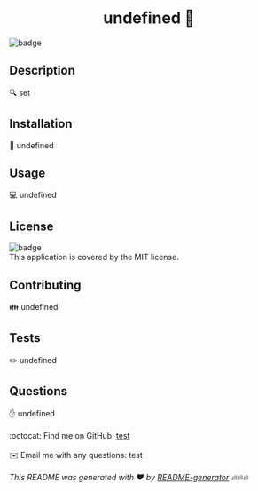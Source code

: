 
  <h1 align="center">undefined 👋</h1>
    
  ![badge](https://img.shields.io/badge/license-MIT-brightgreen)<br />
  ## Description
  🔍 set
  ## Installation
  💾 undefined
  ## Usage
  💻 undefined
  ## License
  ![badge](https://img.shields.io/badge/license-MIT-brightgreen)
  <br />
  This application is covered by the MIT license. 
  ## Contributing
  👪 undefined
  ## Tests
  ✏️ undefined
  ## Questions
  ✋ undefined<br />
  <br />
  :octocat: Find me on GitHub: [test](https://github.com/test)<br />
  <br />
  ✉️ Email me with any questions: test<br /><br />
  _This README was generated with ❤️ by [README-generator](https://github.com/jpd61/README-generator) 🔥🔥🔥_
      